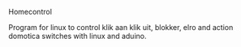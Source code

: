 Homecontrol

Program for linux to control klik aan klik uit, blokker, elro and action domotica switches with linux and aduino.

